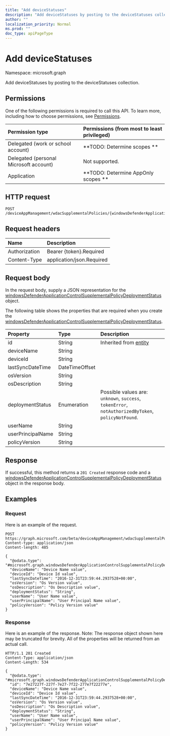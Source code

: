 ```yaml
---
title: "Add deviceStatuses"
description: "Add deviceStatuses by posting to the deviceStatuses collection."
author: ""
localization_priority: Normal
ms.prod: ""
doc_type: apiPageType
---
```


# Add deviceStatuses

Namespace: microsoft.graph

Add deviceStatuses by posting to the deviceStatuses collection.

## Permissions
One of the following permissions is required to call this API. To learn more, including how to choose permissions, see [Permissions](/concepts/permissions-reference.md).

|Permission type|Permissions (from most to least privileged)|
|:---|:---|
|Delegated (work or school account)|**TODO: Determine scopes **|
|Delegated (personal Microsoft account)|Not supported.|
|Application|**TODO: Determine AppOnly scopes **|

## HTTP request
<!-- {
  "blockType": "ignored"
}
-->
``` http
POST /deviceAppManagement/wdacSupplementalPolicies/{windowsDefenderApplicationControlSupplementalPolicyId}/deviceStatuses/$ref
```

## Request headers
|Name|Description|
|:---|:---|
|Authorization|Bearer {token}.Required|
|Content-Type|application/json.Required|

## Request body
In the request body, supply a JSON representation for the [windowsDefenderApplicationControlSupplementalPolicyDeploymentStatus](../resources/windowsdefenderapplicationcontrolsupplementalpolicydeploymentstatus.md) object.

The following table shows the properties that are required when you create the [windowsDefenderApplicationControlSupplementalPolicyDeploymentStatus](../resources/windowsdefenderapplicationcontrolsupplementalpolicydeploymentstatus.md).

|Property|Type|Description|
|:---|:---|:---|
|id|String| Inherited from [entity](../resources/entity.md)|
|deviceName|String||
|deviceId|String||
|lastSyncDateTime|DateTimeOffset||
|osVersion|String||
|osDescription|String||
|deploymentStatus|Enumeration| Possible values are: `unknown`, `success`, `tokenError`, `notAuthorizedByToken`, `policyNotFound`.|
|userName|String||
|userPrincipalName|String||
|policyVersion|String||



## Response
If successful, this method returns a `201 Created` response code and a [windowsDefenderApplicationControlSupplementalPolicyDeploymentStatus](../resources/windowsdefenderapplicationcontrolsupplementalpolicydeploymentstatus.md) object in the response body.

## Examples

### Request
Here is an example of the request.
<!-- {
  "blockType": "request",
  "name": "create_windowsdefenderapplicationcontrolsupplementalpolicydeploymentstatus_from_"
}
-->
``` http
POST https://graph.microsoft.com/beta/deviceAppManagement/wdacSupplementalPolicies/{windowsDefenderApplicationControlSupplementalPolicyId}/deviceStatuses
Content-type: application/json
Content-length: 485

{
  "@odata.type": "#microsoft.graph.windowsDefenderApplicationControlSupplementalPolicyDeploymentStatus",
  "deviceName": "Device Name value",
  "deviceId": "Device Id value",
  "lastSyncDateTime": "2016-12-31T23:59:44.2937528+00:00",
  "osVersion": "Os Version value",
  "osDescription": "Os Description value",
  "deploymentStatus": "String",
  "userName": "User Name value",
  "userPrincipalName": "User Principal Name value",
  "policyVersion": "Policy Version value"
}
```

### Response
Here is an example of the response. Note: The response object shown here may be truncated for brevity. All of the properties will be returned from an actual call.
<!-- {
  "blockType": "response",
  "truncated": true,
  "@odata.type": "microsoft.graph.windowsdefenderapplicationcontrolsupplementalpolicydeploymentstatus"
}
-->
``` http
HTTP/1.1 201 Created
Content-Type: application/json
Content-Length: 534

{
  "@odata.type": "#microsoft.graph.windowsDefenderApplicationControlSupplementalPolicyDeploymentStatus",
  "id": "7e27227f-227f-7e27-7f22-277e7f22277e",
  "deviceName": "Device Name value",
  "deviceId": "Device Id value",
  "lastSyncDateTime": "2016-12-31T23:59:44.2937528+00:00",
  "osVersion": "Os Version value",
  "osDescription": "Os Description value",
  "deploymentStatus": "String",
  "userName": "User Name value",
  "userPrincipalName": "User Principal Name value",
  "policyVersion": "Policy Version value"
}
```

